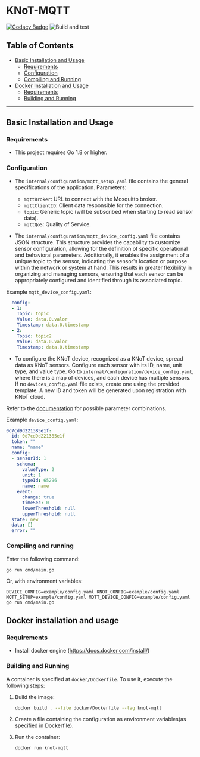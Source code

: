 # KNoT-MQTT

[![Codacy Badge](https://api.codacy.com/project/badge/Grade/9140aa8c06934071ad6e3cf3b1b148ff)](https://www.codacy.com/manual/joaoaneto/knot-babeltower?utm_source=github.com&amp;utm_medium=referral&amp;utm_content=CESARBR/knot-mqtt&amp;utm_campaign=Badge_Grade)
![Build and test](https://github.com/cesarbr/knot-mqtt/workflows/Build%20and%20test/badge.svg)

## Table of Contents

- [Basic Installation and Usage](#basic-installation-and-usage)
  - [Requirements](#requirements)
  - [Configuration](#configuration)
  - [Compiling and Running](#compiling-and-running)
- [Docker Installation and Usage](#docker-installation-and-usage)
  - [Requirements](#requirements-1)
  - [Building and Running](#building-and-running)
---

## Basic Installation and Usage

### Requirements

- This project requires Go 1.8 or higher.

### Configuration

- The `internal/configuration/mqtt_setup.yaml` file contains the general specifications of the application. Parameters:
  - `mqttBroker`: URL to connect with the Mosquitto broker.
  - `mqttClientID`: Client data responsible for the connection.
  - `topic`: Generic topic (will be subscribed when starting to read sensor data).
  - `mqttQoS`: Quality of Service.

- The `internal/configuration/mqtt_device_config.yaml` file contains JSON structure. This structure provides the capability to customize sensor configuration, allowing for the definition of specific operational and behavioral parameters. Additionally, it enables the assignment of a unique topic to the sensor, indicating the sensor's location or purpose within the network or system at hand. This results in greater flexibility in organizing and managing sensors, ensuring that each sensor can be appropriately configured and identified through its associated topic.

Example `mqtt_device_config.yaml`:
```yaml
  config:
  - 1:
    Topic: topic
    Value: data.0.valor
    Timestamp: data.0.timestamp
  - 2:
    Topic: topic2
    Value: data.0.valor
    Timestamp: data.0.timestamp
```

- To configure the KNoT device, recognized as a KNoT device, spread data as KNoT sensors. Configure each sensor with its ID, name, unit type, and value type. Go to `internal/configuration/device_config.yaml`, where there is a map of devices, and each device has multiple sensors. If no `devices_config.yaml` file exists, create one using the provided template. A new ID and token will be generated upon registration with KNoT cloud.

Refer to the [documentation](https://knot-devel.cesar.org.br/doc/thing/unit-type-value.html) for possible parameter combinations.

Example `device_config.yaml`:

```yaml
0d7cd9d221385e1f:
  id: 0d7cd9d221385e1f
  token: ""
  name: "name"
  config:
  - sensorId: 1
    schema:
      valueType: 2
      unit: 1
      typeId: 65296 
      name: name
    event:
      change: true
      timeSec: 0
      lowerThreshold: null 
      upperThreshold: null
  state: new
  data: []
  error: ""
```

### Compiling and running

Enter the following command:
```shell
go run cmd/main.go
```
Or, with environment variables:

```shell
DEVICE_CONFIG=example/config.yaml KNOT_CONFIG=example/config.yaml MQTT_SETUP=example/config.yaml MQTT_DEVICE_CONFIG=example/config.yaml go run cmd/main.go
```

## Docker installation and usage

### Requirements

- Install docker engine (<https://docs.docker.com/install/>)

### Building and Running

A container is specified at `docker/Dockerfile`. To use it, execute the following steps:

01. Build the image:

    ```bash
    docker build . --file docker/Dockerfile --tag knot-mqtt
    ```

02. Create a file containing the configuration as environment variables(as specified in  Dockerfile).

03. Run the container:

    ```bash
    docker run knot-mqtt
    ```
